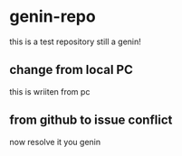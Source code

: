 # genin-repo
this is a test repository
still a genin!

## change from local PC
this is wriiten from pc

## from github to issue conflict
now resolve it you genin
